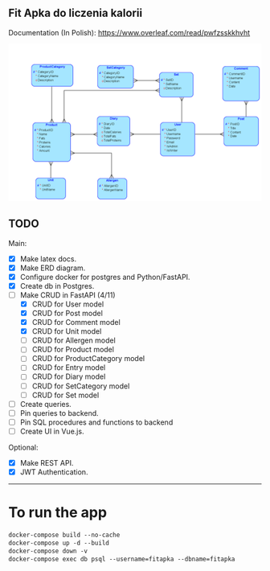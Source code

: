 ## Fit Apka do liczenia kalorii

Documentation (In Polish):
https://www.overleaf.com/read/pwfzsskkhvht

![alt text](fitapka_erd.png "ERD Diagram")

## TODO
Main:
- [x] Make latex docs.
- [x] Make ERD diagram.
- [x] Configure docker for postgres and Python/FastAPI.
- [x] Create db in Postgres.
- [ ] Make CRUD in FastAPI (4/11)
    - [x] CRUD for User model
    - [x] CRUD for Post model
    - [x] CRUD for Comment model
    - [x] CRUD for Unit model
    - [ ] CRUD for Allergen model
    - [ ] CRUD for Product model
    - [ ] CRUD for ProductCategory model
    - [ ] CRUD for Entry model
    - [ ] CRUD for Diary model
    - [ ] CRUD for SetCategory model
    - [ ] CRUD for Set model
- [ ] Create queries.
- [ ] Pin queries to backend.
- [ ] Pin SQL procedures and functions to backend
- [ ] Create UI in Vue.js.

Optional:
- [x] Make REST API.
- [x] JWT Authentication.

---
# To run the app
    docker-compose build --no-cache
    docker-compose up -d --build
    docker-compose down -v
    docker-compose exec db psql --username=fitapka --dbname=fitapka